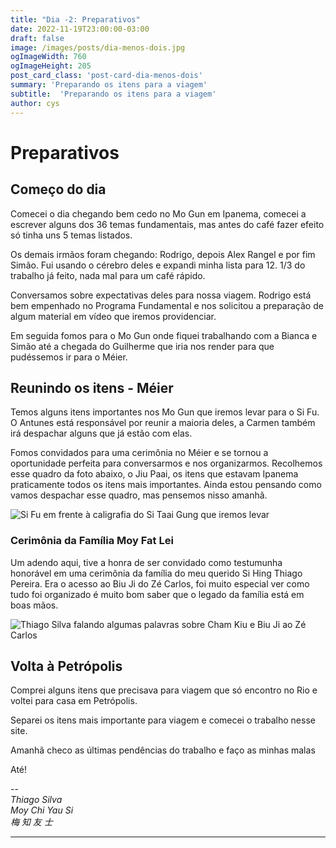 ```yaml
---
title: "Dia -2: Preparativos"
date: 2022-11-19T23:00:00-03:00
draft: false
image: /images/posts/dia-menos-dois.jpg
ogImageWidth: 760
ogImageHeight: 205
post_card_class: 'post-card-dia-menos-dois'
summary: 'Preparando os itens para a viagem'
subtitle:  'Preparando os itens para a viagem'
author: cys
---
```


# Preparativos

## Começo do dia

Comecei o dia chegando bem cedo no Mo Gun em Ipanema, comecei a escrever alguns dos 36 temas fundamentais, mas antes do café fazer efeito só tinha uns 5 temas listados.

Os demais irmãos foram chegando: Rodrigo, depois Alex Rangel e por fim Simão. Fui usando o cérebro deles e expandi minha lista para 12. 1/3 do trabalho já feito, nada mal para um café rápido.

Conversamos sobre expectativas deles para nossa viagem. Rodrigo está bem empenhado no Programa Fundamental e nos solicitou a preparação de algum material em vídeo que iremos providenciar.

Em seguida fomos para o Mo Gun onde fiquei trabalhando com a Bianca e Simão até a chegada do Guilherme que iria nos render para que pudéssemos ir para o Méier.

## Reunindo os itens - Méier
Temos alguns itens importantes nos Mo Gun que iremos levar para o Si Fu. O Antunes está responsável por reunir a maioria deles, a Carmen também irá despachar alguns que já estão com elas.

Fomos convidados para uma cerimônia no Méier e se tornou a oportunidade perfeita para conversarmos e nos organizarmos. Recolhemos esse quadro da foto abaixo, o Jiu Paai, os itens que estavam Ipanema praticamente todos os itens mais importantes. Ainda estou pensando como vamos despachar esse quadro, mas pensemos nisso amanhã.

 ![Si Fu em frente à caligrafia do Si Taai Gung que iremos levar](/images/posts/dia-menos-dois/moy-fah-si-fu.jpg)

### Cerimônia da Família Moy Fat Lei

Um adendo aqui, tive a honra de ser convidado como testumunha honorável em uma cerimônia da família do meu querido Si Hing Thiago Pereira. Era o acesso ao Biu Ji do Zé Carlos, foi muito especial ver como tudo foi organizado é muito bom saber que o legado da família está em boas mãos.

![Thiago Silva falando algumas palavras sobre Cham Kiu e Biu Ji ao Zé Carlos](/images/posts/dia-menos-dois/cys-cerimonia-ze-carlos.jpg)

## Volta à Petrópolis

Comprei alguns itens que precisava para viagem que só encontro no Rio e voltei para casa em Petrópolis.

Separei os itens mais importante para viagem e comecei o trabalho nesse site.  

Amanhã checo as últimas pendências do trabalho e faço as minhas malas

Até!

--  
_Thiago Silva_  
_Moy Chi Yau Si_  
_梅 知 友 士_  

***





